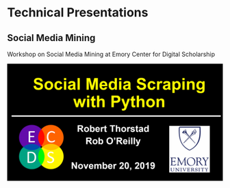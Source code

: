# Technical Presentations

## Social Media Mining

Workshop on Social Media Mining at Emory Center for Digital Scholarship

![alt_text](https://raw.githubusercontent.com/rthorst/Technical_Presentations/master/Twitter_Mining/ppt_screenshot.PNG)
